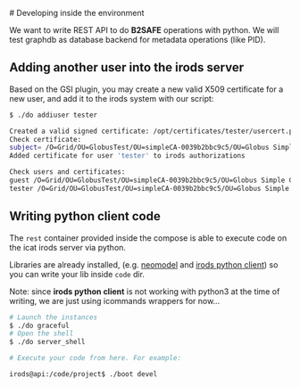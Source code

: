 
# Developing inside the environment

We want to write REST API to do **B2SAFE** operations with python.
We will test graphdb as database backend for metadata operations (like PID).

## Adding another user into the irods server

Based on the GSI plugin, you may create a new valid X509 certificate
for a new user, and add it to the irods system with our script:

```bash
$ ./do addiuser tester

Created a valid signed certificate: /opt/certificates/tester/usercert.pem
Check certificate:
subject= /O=Grid/OU=GlobusTest/OU=simpleCA-0039b2bbc9c5/OU=Globus Simple CA/CN=tester
Added certificate for user 'tester' to irods authorizations

Check users and certificates:
guest /O=Grid/OU=GlobusTest/OU=simpleCA-0039b2bbc9c5/OU=Globus Simple CA/CN=guest
tester /O=Grid/OU=GlobusTest/OU=simpleCA-0039b2bbc9c5/OU=Globus Simple CA/CN=tester
```

## Writing python client code

The `rest` container provided inside the compose is able to execute code
on the icat irods server via python.

Libraries are already installed,
(e.g. [neomodel](http://neomodel.readthedocs.org/en/latest/) and [irods python client](https://github.com/irods/python-irodsclient))
so you can write your lib inside `code` dir.

Note: since **irods python client** is not working with python3 at the time
of writing, we are just using icommands wrappers for now...

```bash
# Launch the instances
$ ./do graceful
# Open the shell
$ ./do server_shell

# Execute your code from here. For example:

irods@api:/code/project$ ./boot devel
```